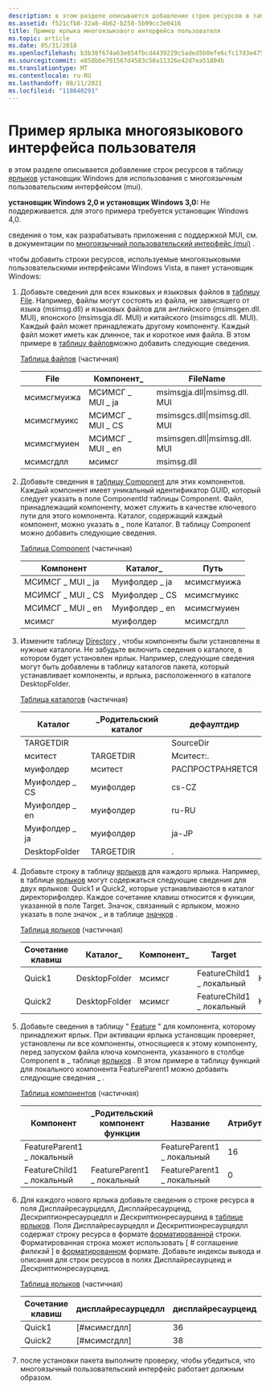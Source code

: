 ```yaml
---
description: в этом разделе описывается добавление строк ресурсов в таблицу ярлыков установщик Windows для использования с многоязычным пользовательским интерфейсом (mui).
ms.assetid: f521cfb8-32a8-4b62-b258-5b99cc3e0416
title: Пример ярлыка многоязыкового интерфейса пользователя
ms.topic: article
ms.date: 05/31/2018
ms.openlocfilehash: b3b38f674a63e854fbcd4439229c5aded5b0efe6cfc17d3e475f8a52f30db949
ms.sourcegitcommit: e858bbe701567d4583c50a11326e42d7ea51804b
ms.translationtype: MT
ms.contentlocale: ru-RU
ms.lasthandoff: 08/11/2021
ms.locfileid: "118640291"
---
```

# <a name="a-mui-shortcut-example"></a>Пример ярлыка многоязыкового интерфейса пользователя

в этом разделе описывается добавление строк ресурсов в таблицу [ярлыков](shortcut-table.md) установщик Windows для использования с многоязычным пользовательским интерфейсом (mui).

**установщик Windows 2,0 и установщик Windows 3,0:** Не поддерживается. для этого примера требуется установщик Windows 4,0.

сведения о том, как разрабатывать приложения с поддержкой MUI, см. в документации по [многоязычный пользовательский интерфейс (mui)](/windows/desktop/Intl/multilingual-user-interface) .

чтобы добавить строки ресурсов, используемые многоязыковыми пользовательскими интерфейсами Windows Vista, в пакет установщик Windows:

1.  Добавьте сведения для всех языковых и языковых файлов в [таблицу File](file-table.md). Например, файлы могут состоять из файла, не зависящего от языка (msimsg.dll) и языковых файлов для английского (msimsgen.dll. MUI), японского (msimsgja.dll. MUI) и китайского (msimsgcs.dll. MUI). Каждый файл может принадлежать другому компоненту. Каждый файл может иметь как длинное, так и короткое имя файла. В этом примере в [таблицу файлов](file-table.md)можно добавить следующие сведения.

    [Таблица файлов](file-table.md) (частичная)

    

    | File        | Компонент\_     | FileName                     |
    |-------------|-----------------|------------------------------|
    | мсимсгмуижа | МСИМСГ \_ MUI \_ ja | msimsgja.dll\|msimsg.dll. MUI |
    | мсимсгмуикс | МСИМСГ \_ MUI \_ CS | msimsgcs.dll\|msimsg.dll. MUI |
    | мсимсгмуиен | МСИМСГ \_ MUI \_ en | msimsgen.dll\|msimsg.dll. MUI |
    | мсимсгдлл   | мсимсг          | msimsg.dll                   |

    

     

2.  Добавьте сведения в [таблицу Component](component-table.md) для этих компонентов. Каждый компонент имеет уникальный идентификатор GUID, который следует указать в поле ComponentId таблицы Component. Файл, принадлежащий компоненту, может служить в качестве ключевого пути для этого компонента. Каталог, содержащий каждый компонент, можно указать в \_ поле Каталог. В таблицу Component можно добавить следующие сведения.

    [Таблица Component](component-table.md) (частичная)

    

    | Компонент       | Каталог\_   | Путь     |
    |-----------------|---------------|-------------|
    | МСИМСГ \_ MUI \_ ja | Муифолдер \_ ja | мсимсгмуижа |
    | МСИМСГ \_ MUI \_ CS | Муифолдер \_ CS | мсимсгмуикс |
    | МСИМСГ \_ MUI \_ en | Муифолдер \_ en | мсимсгмуиен |
    | мсимсг          | муифолдер     | мсимсгдлл   |

    

     

3.  Измените таблицу [Directory](directory-table.md) , чтобы компоненты были установлены в нужные каталоги. Не забудьте включить сведения о каталоге, в котором будет установлен ярлык. Например, следующие сведения могут быть добавлены в таблицу каталогов пакета, который устанавливает компоненты, и ярлыка, расположенного в каталоге DesktopFolder.

    [Таблица каталогов](directory-table.md) (частичная)

    

    | Каталог     | \_Родительский каталог | дефаултдир |
    |---------------|-------------------|------------|
    | TARGETDIR     |                   | SourceDir  |
    | мситест       | TARGETDIR         | Мситест:.  |
    | муифолдер     | мситест           | РАСПРОСТРАНЯЕТСЯ        |
    | Муифолдер \_ CS | муифолдер         | cs-CZ      |
    | Муифолдер \_ en | муифолдер         | ru-RU      |
    | Муифолдер \_ ja | муифолдер         | ja-JP      |
    | DesktopFolder | TARGETDIR         | .          |

    

     

4.  Добавьте строку в таблицу [ярлыков](shortcut-table.md) для каждого ярлыка. Например, в таблице [ярлыков](shortcut-table.md) могут содержаться следующие сведения для двух ярлыков: Quick1 и Quick2, которые устанавливаются в каталог директорифолдер. Каждое сочетание клавиш относится к функции, указанной в поле Target. Значок, связанный с ярлыком, можно указать в поле значок \_ и в таблице [значков](icon-table.md) .

    [Таблица ярлыков](shortcut-table.md) (частичная)

    

    | Сочетание клавиш | Каталог\_   | Компонент\_ | Target               | Значок             |
    |----------|---------------|-------------|----------------------|------------------|
    | Quick1   | DesktopFolder | мсимсг      | FeatureChild1 \_ локальный | HelpFileIcon.exe |
    | Quick2   | DesktopFolder | мсимсг      | FeatureChild1 \_ локальный | HelpFileIcon.exe |

    

     

5.  Добавьте сведения в таблицу " [Feature](feature-table.md) " для компонента, которому принадлежит ярлык. При активации ярлыка установщик проверяет, установлены ли все компоненты, относящиеся к этому компоненту, перед запуском файла ключа компонента, указанного в столбце Component в \_ таблице [ярлыков](shortcut-table.md) . В этом примере в таблицу функций для локального компонента FeatureParent1 можно добавить следующие сведения \_ .

    [Таблица компонентов](feature-table.md) (частичная)

    

    | Компонент               | \_Родительский компонент функции       | Название                 | Атрибуты |
    |-----------------------|-----------------------|-----------------------|------------|
    | FeatureParent1 \_ локальный |                       | FeatureParent1 \_ локальный | 16         |
    | FeatureChild1 \_ локальный  | FeatureParent1 \_ локальный | FeatureParent1 \_ локальный | 0          |

    

     

6.  Для каждого нового ярлыка добавьте сведения о строке ресурса в поля Дисплайресаурцедлл, Дисплайресаурцеид, Дескриптионресаурцедлл и Дескриптионресаурцеид в [таблице ярлыков](shortcut-table.md). Поля Дисплайресаурцедлл и Дескриптионресаурцедлл содержат строку ресурса в формате [форматированной](formatted.md) строки. Форматированная строка может использовать \[ \# соглашение *филекэй* \] в [форматированном](formatted.md) формате. Добавьте индексы вывода и описания для строк ресурсов в полях Дисплайресаурцеид и Дескриптионресаурцеид.

    [Таблица ярлыков](shortcut-table.md) (частичная)

    

    | Сочетание клавиш | дисплайресаурцедлл | дисплайресаурцеид | дескриптионресаурцедлл | дескриптионресаурцеид |
    |----------|--------------------|-------------------|------------------------|-----------------------|
    | Quick1   | \[\#мсимсгдлл\]    | 36                | \[\#мсимсгдлл\]        | 37                    |
    | Quick2   | \[\#мсимсгдлл\]    | 38                | \[\#мсимсгдлл\]        | 39                    |

    

     

7.  после установки пакета выполните проверку, чтобы убедиться, что многоязычный пользовательский интерфейс работает должным образом.

 

 
